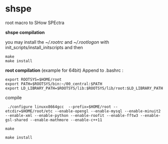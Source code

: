 shspe
=====

root macro to SHow SPEctra

**shspe compilation**

you may install the *~/.rootrc* and *~/.rootlogon* with
	init_scripts/install_initscripts 
and then 
```
make 
make install
```


**root compilation**  (example for 64bit)
Append to   .bashrc :  
```
export ROOTSYS=$HOME/root
export PATH=$ROOTSYS/bin:~/00_central:$PATH
export LD_LIBRARY_PATH=$ROOTSYS/lib:$ROOTSYS/lib/root:$LD_LIBRARY_PATH
```

compile
```
 ./configure linuxx8664gcc  --prefix=$HOME/root --etcdir=$HOME/root/etc --enable-opengl --enable-mysql --enable-minuit2 --enable-xml --enable-python --enable-roofit --enable-fftw3 --enable-gsl-shared --enable-mathmore --enable-c++11 

make

make install
```
